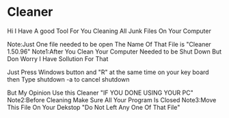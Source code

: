 # Cleaner

Hi I Have A good Tool For You Cleaning All Junk Files On Your Computer

Note:Just One file needed to be open The Name Of That File is "Cleaner 1.50.96" Note1:After You Clean Your Computer Needed to be Shut Down But Don Worry I Have Sollution For That

Just Press Windows button and "R" at the same time on your key board then Type shutdown -a to cancel shutdown

But My Opinion Use this Cleaner "IF YOU DONE USING YOUR PC" Note2:Before Cleaning Make Sure All Your Program Is Closed Note3:Move This File On Your Dekstop "Do Not Left Any One Of That File"

